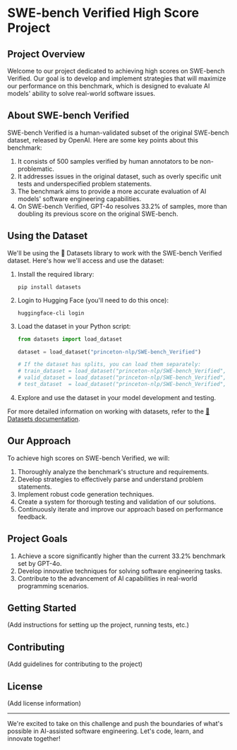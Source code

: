 # SWE-bench Verified High Score Project

## Project Overview

Welcome to our project dedicated to achieving high scores on SWE-bench Verified. Our goal is to develop and implement strategies that will maximize our performance on this benchmark, which is designed to evaluate AI models' ability to solve real-world software issues.

## About SWE-bench Verified

SWE-bench Verified is a human-validated subset of the original SWE-bench dataset, released by OpenAI. Here are some key points about this benchmark:

1. It consists of 500 samples verified by human annotators to be non-problematic.
2. It addresses issues in the original dataset, such as overly specific unit tests and underspecified problem statements.
3. The benchmark aims to provide a more accurate evaluation of AI models' software engineering capabilities.
4. On SWE-bench Verified, GPT-4o resolves 33.2% of samples, more than doubling its previous score on the original SWE-bench.

## Using the Dataset

We'll be using the 🤗 Datasets library to work with the SWE-bench Verified dataset. Here's how we'll access and use the dataset:

1. Install the required library:
   ```
   pip install datasets
   ```

2. Login to Hugging Face (you'll need to do this once):
   ```
   huggingface-cli login
   ```

3. Load the dataset in your Python script:
   ```python
   from datasets import load_dataset

   dataset = load_dataset("princeton-nlp/SWE-bench_Verified")

   # If the dataset has splits, you can load them separately:
   # train_dataset = load_dataset("princeton-nlp/SWE-bench_Verified", split="train")
   # valid_dataset = load_dataset("princeton-nlp/SWE-bench_Verified", split="validation")
   # test_dataset  = load_dataset("princeton-nlp/SWE-bench_Verified", split="test")
   ```

4. Explore and use the dataset in your model development and testing.

For more detailed information on working with datasets, refer to the [🤗 Datasets documentation](https://huggingface.co/docs/datasets/).

## Our Approach

To achieve high scores on SWE-bench Verified, we will:

1. Thoroughly analyze the benchmark's structure and requirements.
2. Develop strategies to effectively parse and understand problem statements.
3. Implement robust code generation techniques.
4. Create a system for thorough testing and validation of our solutions.
5. Continuously iterate and improve our approach based on performance feedback.

## Project Goals

1. Achieve a score significantly higher than the current 33.2% benchmark set by GPT-4o.
2. Develop innovative techniques for solving software engineering tasks.
3. Contribute to the advancement of AI capabilities in real-world programming scenarios.

## Getting Started

(Add instructions for setting up the project, running tests, etc.)

## Contributing

(Add guidelines for contributing to the project)

## License

(Add license information)

---

We're excited to take on this challenge and push the boundaries of what's possible in AI-assisted software engineering. Let's code, learn, and innovate together!